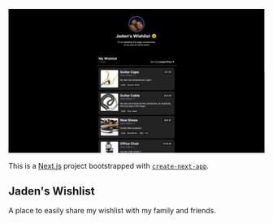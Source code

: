 ![Mockup of website](/public/images/github.png)

This is a [Next.js](https://nextjs.org/) project bootstrapped with [`create-next-app`](https://github.com/vercel/next.js/tree/canary/packages/create-next-app).

## Jaden's Wishlist

A place to easily share my wishlist with my family and friends.
